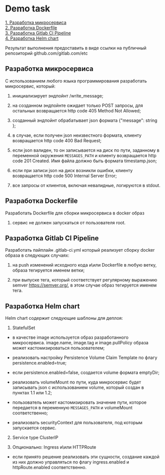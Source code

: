 # Demo task

[1. Разработка микросервиса](#development) \
[2. Разработка Dockerfile](#build) \
[3. Разработка Gitlab CI Pipeline](#ci) \
[4. Разработка Helm chart](#helm)

Результат выполнения предоставить в виде ссылки на публичный репозиторий github.com/gitlab.com/etc

<h2 id="development">Разработка микросервиса</h2>

С использованием любого языка программирования разработать микросервис, который:

1. инициализирует эндпойнт /write_message;

2. на созданном эндпойнте ожидает только POST запросы, для остальных возвращается http code 405 Method Not Allowed;

3. созданный эндпойнт обрабатывает json формата {"message": string };

4. в случае, если получен json неизвестного формата, клиенту возвращается http code 400 Bad Request;

5. если json валиден, то он записывается на диск по пути, заданному в переменной окружения `MESSAGES_PATH` и клиенту возвращается http code 201 Created.
Имя файла должно быть формата timestamp.json;

6. если при записи json на диск возникли ошибки, клиенту возвращается http code 500 Internal Server Error;

7. все запросы от клиентов, включая невалидные, логируются в stdout.

<h2 id="build">Разработка Dockerfile</h2>

Разработать Dockerfile для сборки микросервиса в docker образ

1. сервис не должен запускаться от пользователя root.

<h2 id="ci">Разработка Gitlab CI Pipeline</h2>

Разработать пайплайн .gitlab-ci.yml который реализует сборку docker образа в следующих случаях:

1. на push изменений исходного кода и\или Dockerfile в любую ветку, образа тегируется именем ветки;

2. при выпуске тега, который соответствует регулярному выражению semver https://semver.org/, в этом случае образ тегируется именем тега.

<h2 id="helm">Разработка Helm chart</h2>

Helm chart содержит следующие шаблоны для деплоя:

1. StatefulSet

-  в качестве image используется образ разработанного микросервиса.
image.name, image.tag и image.pullPolicy образа может кастомизироваться пользователем;

- реализовать настройку Persistence Volume Claim Template по флагу persistence.enabled=true;

-  если persistence.enabled=false, создается volume формата emptyDir;

-  реализовать volumeMount по пути, куда микросервис будет записывать json c использованием volume, который создан в пунктах 1.1 или 1.2;

-  пользователь может кастомизировать значение пути, которое передается в переменную `MESSAGES_PATH` и volumeMount соответственно;

-  реализовать securityContext для пользователя, под которым запускается сервис.

2. Service type ClusterIP

3. Опционально: Ingress и\или HTTPRoute

-  если принято решение реализовать эти сущности, создание каждой из них должно управляться по флагу ingress.enabled и httpRoute.enabled соответственно.